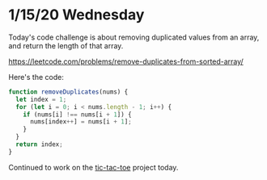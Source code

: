 # 1/15/20 Wednesday 

Today's code challenge is about removing duplicated values from an array, and return the length of that array. 

https://leetcode.com/problems/remove-duplicates-from-sorted-array/

Here's the code:
```js
function removeDuplicates(nums) {
  let index = 1;
  for (let i = 0; i < nums.length - 1; i++) {
    if (nums[i] !== nums[i + 1]) {
      nums[index++] = nums[i + 1];
    }
  }
  return index;
}
```
Continued to work on the [tic-tac-toe](https://github.com/dzheng24/tic-tac-toe) project today. 